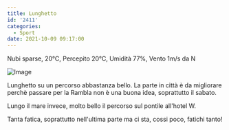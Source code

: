 ```yaml
---
title: Lunghetto
id: '2411'
categories:
  - Sport
date: 2021-10-09 09:17:00
---
```


Nubi sparse, 20°C, Percepito 20°C, Umidità 77%, Vento 1m/s da N

![Image](/images/2021/10/IMG_4868.heic-1024x768.jpg)
<!-- more -->
Lunghetto su un percorso abbastanza bello. La parte in città è da migliorare perchè passare per la Rambla non è una buona idea, soprattutto il sabato.

Lungo il mare invece, molto bello il percorso sul pontile all'hotel W.

Tanta fatica, soprattutto nell'ultima parte ma ci sta, cossi poco, fatichi tanto!

<!-- ![activity map](/images/2021/10/20211009-activity-map.png) -->
